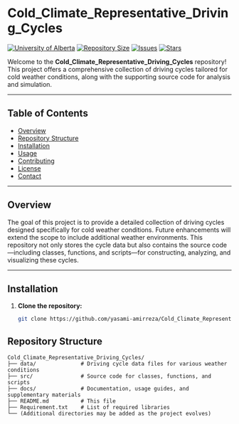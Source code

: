 # Cold_Climate_Representative_Driving_Cycles

[![University of Alberta](https://img.shields.io/badge/University%20of%20Alberta-Official-green)](https://www.ualberta.ca/)
[![Repository Size](https://img.shields.io/github/repo-size/yasami-amirreza/Cold_Climate_Representative_Driving_Cycles)](https://github.com/yasami-amirreza/Cold_Climate_Representative_Driving_Cycles)
[![Issues](https://img.shields.io/github/issues/yasami-amirreza/Cold_Climate_Representative_Driving_Cycles)](https://github.com/yasami-amirreza/Cold_Climate_Representative_Driving_Cycles/issues)
[![Stars](https://img.shields.io/github/stars/yasami-amirreza/Cold_Climate_Representative_Driving_Cycles)](https://github.com/yasami-amirreza/Cold_Climate_Representative_Driving_Cycles/stargazers)

Welcome to the **Cold_Climate_Representative_Driving_Cycles** repository! This project offers a comprehensive collection of driving cycles tailored for cold weather conditions, along with the supporting source code for analysis and simulation.

---

## Table of Contents

- [Overview](#overview)
- [Repository Structure](#repository-structure)
- [Installation](#installation)
- [Usage](#usage)
- [Contributing](#contributing)
- [License](#license)
- [Contact](#contact)

---

## Overview

The goal of this project is to provide a detailed collection of driving cycles designed specifically for cold weather conditions. Future enhancements will extend the scope to include additional weather environments. This repository not only stores the cycle data but also contains the source code—including classes, functions, and scripts—for constructing, analyzing, and visualizing these cycles.

---

## Installation
1. **Clone the repository:**
   ```bash
   git clone https://github.com/yasami-amirreza/Cold_Climate_Representative_Driving_Cycles.git


## Repository Structure

```plaintext
Cold_Climate_Representative_Driving_Cycles/
├── data/              # Driving cycle data files for various weather conditions
├── src/               # Source code for classes, functions, and scripts
├── docs/              # Documentation, usage guides, and supplementary materials
├── README.md          # This file
├── Requirement.txt    # List of required libraries
└── (Additional directories may be added as the project evolves)
